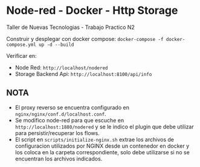 # Node-red - Docker - Http Storage

Taller de Nuevas Tecnologias - Trabajo Practico N2

Construir y desplegar con docker compose:
`docker-compose -f docker-compose.yml up -d --build`

Verificar en: 
* Node Red: `http://localhost/nodered`
* Storage Backend Api: `http://localhost:8100/api/info`

## NOTA

* El proxy reverso se encuentra configurado en `nginx/nginx/conf.d/localhost.conf`.
* Se modifico node-red para que escuche en `http://localhost:1880/nodered` y se le indico el plugin que debe utilizar para persistir/recuperar los flows.
* El script en `scripts/initialize-nginx.sh` extrae los archivos de configuracion utilizados por NGINX desde un contenedor en docker y los coloca en la carpeta correspondiente, solo debe utilizarse si no se encuentran los archivos indicados.